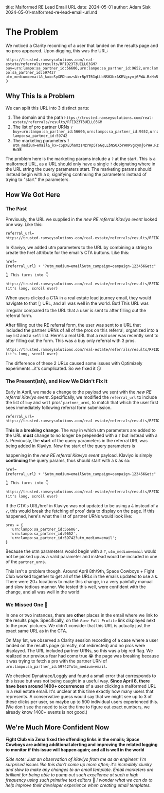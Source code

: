 title: Malformed RE Lead Email URL
date: 2024-05-01
author: Adam Sisk
2024-05-01-malformed-re-lead-email-url.md
# The Problem

We noticed a Clarity recording of a user that landed on the results page and no pros appeared. Upon digging, this was the URL:

`https://trusted.ramseysolutions.com/real-estate/referrals/results/RFID23T3UELL03GM?buy=urn:lampo:sa_partner_id:56606,urn:lampo:sa_partner_id:9652,urn:lampo:sa_partner_id:59742?utm_medium=email&_kx=cSpXEDhamzsNzrRp5T6GqLLbNS0XbrAKRVgxymj6PWA.RzHn5B`

## Why This Is a Problem

We can split this URL into 3 distinct parts:

1. The domain and the path
   `https://trusted.ramseysolutions.com/real-estate/referrals/results/RFID23T3UELL03GM`
2. The list of pro partner URNs
   `?buy=urn:lampo:sa_partner_id:56606,urn:lampo:sa_partner_id:9652,urn:lampo:sa_partner_id:59742`
3. The marketing parameters
   `?utm_medium=email&_kx=cSpXEDhamzsNzrRp5T6GqLLbNS0XbrAKRVgxymj6PWA.RzHn5B`

The problem here is the marketing params include a `?` at the start. This is a malformed URL, as a URL should only have a single `?` designating where in the URL string the query parameters start. The marketing params should instead begin with a `&`, signifying continuing the parameters instead of trying to "start" the parameters.

## How We Got Here

### The Past

Previously, the URL we supplied in the _new RE referral Klaviyo event_ looked one way. Like this:

```md
referral_url=
https://trusted.ramseysolutions.com/real-estate/referrals/results/RFID23T3UELL03GM
```

In Klaviyo, we added utm parameters to the URL by combining a string to create the href attribute for the email's CTA buttons. Like this:

```md
href=
{referral_url} + "?utm_medium=email&utm_campaign=campaign-123456&etc"

👆 This turns into 👇

https://trusted.ramseysolutions.com/real-estate/referrals/results/RFID23T3UELL03GM?utm_medium=email&utm_campaign=campaign-123456&etc
(it's long, scroll over)
```

When users clicked a CTA in a real estate lead journey email, they would navigate to that 👆 URL, and all was well in the world. But! This URL was irregular compared to the URL that a user is sent to after filling out the referral form.

After filling out the RE referral form, the user was sent to a URL that included the partner URNs of all of the pros on this referral, organized into a `buy` list and a `sell` list. Here's a real URL that a real user was recently sent to after filling out the form. This was a buy only referral with 3 pros.

```md
https://trusted.ramseysolutions.com/real-estate/referrals/results/RFID23T3UELL03GM?buy=urn:lampo:sa_partner_id:56606,urn:lampo:sa_partner_id:9652,urn:lampo:sa_partner_id:59742
(it's long, scroll over)
```

The difference of these 2 URLs caused some issues with Optimizely experiments...it's complicated. So we fixed it 😏

### The Present(ish), and How We Didn't Fix It

Early in April, we made a change to the payload we sent with the _new RE referral Klaviyo event_. Specifically, we modified the `referral_url` to include the list of `buy` and `sell` pros' `partner_urn`s, to match that which the user first sees immediately following referral form submission.

```md
referral_url=
https://trusted.ramseysolutions.com/real-estate/referrals/results/RFID23T3UELL03GM?buy=urn:lampo:sa_partner_id:56606,urn:lampo:sa_partner_id:9652,urn:lampo:sa_partner_id:59742
```

**This is a breaking change**. The way in which utm parameters are added to the URL **must** change to no longer be prepended with a `?` but instead with a `&`. Previously, the **start** of the query parameters in the referral URL was being added in Klaviyo. Now the start of the query parameters is

happening in the _new RE referral Klaviyo event_ payload. Klaviyo is simply **continuing** the query params, thus should start with a `&` as so:

```md
href=
{referral_url} + "&utm_medium=email&utm_campaign=campaign-123456&etc"

👆 This turns into 👇

https://trusted.ramseysolutions.com/real-estate/referrals/results/RFID23T3UELL03GM?buy=urn:lampo:sa_partner_id:56606,urn:lampo:sa_partner_id:9652,urn:lampo:sa_partner_id:59742&utm_medium=email&utm_campaign=campaign-123456&etc
(it's long, scroll over)
```

If the CTA's URL/href in Klaviyo was not updated to be using a `&` instead of a `?`, this would break the fetching of pros' data to display on the page. If this happened, here's what the list of partner URNs would look like:

```tsx
pros = {
  'urn:lampo:sa_partner_id:56606',
  'urn:lampo:sa_partner_id:9652',
  'urn:lampo:sa_partner_id:59742?utm_medium=email';
}
```

Because the utm parameters would begin with a `?`, `utm_medium=email` would not be picked up as a valid parameter and instead would be included in one of the `partner_urn`s.

This isn't a problem though. Around April 8th/9th, Space Cowboys + Fight Club worked together to get all of the URLs in the emails updated to use a `&`. There were 20+ locations to make this change, in a very painfully manual and slow tedious manner. We tested this well, were confident with the change, and all was well in the world

### We Missed One 🙈

In one or two instances, there are **other** places in the email where we link to the results page. Specifically, on the `View Full Profile` link displayed next to the pros' pictures. We didn't consider that this URL is actually just the exact same URL as in the CTA.

On May 1st, we observed a Clarity session recording of a case where a user landed on the results page (directly, not redirected) and no pros were displayed. The URL included partner URNs, so this was a big red flag. We realized our previous fear had come true 😭 the page was breaking because it was trying to fetch a pro with the partner URN of `urn:lampo:sa_partner_id:59742?utm_medium=email`.

We checked Dynatrace/Loggly and found a small error that corresponds to this issue but was not being caught in a useful way. **Since April 8, there have been around 1400+ occurrences** of a user clicking a malformed URL in a real estate email. It's unclear at this time exactly how many users that represents. A conservative guess would say that we might see up to 3 of these clicks per user, so maybe up to 500 individual users experienced this. (We don't see the need to take the time to figure out exact numbers, we already know 1400+ events is not good.)

## We're Much More Confident Now

**Fight Club via Zena fixed the offending links in the emails; Space Cowboys are adding additional alerting and improving the related logging to monitor if this issue will happen again; and all is well in the world**

_Side note: Just an observation of Klaviyo from me as an engineer: I'm surprised issues like this don't come up more often; it's incredibly clunky and slow to make any changes to an email template. Email marketers are brilliant for being able to pump out such excellence at such a high frequency using such primitive text editors_ 👏 _I wonder what we can do to help improve their developer experience when creating email templates._
